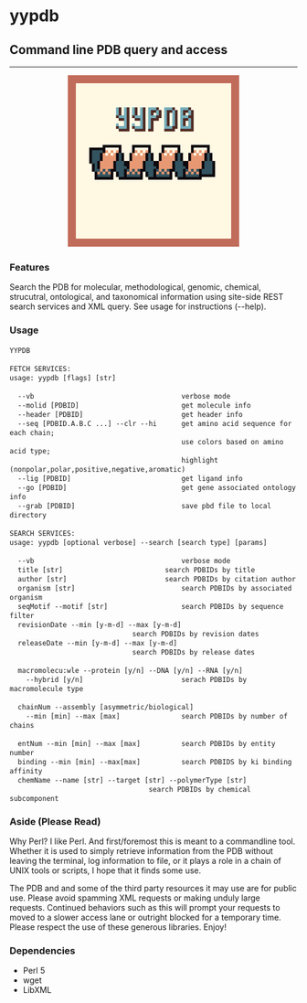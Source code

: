# yypdb
## Command line PDB query and access

---

<p align="center">
<img src='logo.png' width=300px>
</p>

### Features

Search the PDB for molecular, methodological, genomic, chemical,
strucutral, ontological, and taxonomical information using site-side REST search
services and XML query. See usage for instructions (--help).  

### Usage
```
YYPDB

FETCH SERVICES:
usage: yypdb [flags] [str]

  --vb                                    verbose mode
  --molid [PDBID]                         get molecule info
  --header [PDBID]                        get header info
  --seq [PDBID.A.B.C ...] --clr --hi      get amino acid sequence for each chain;
                                          use colors based on amino acid type;
                                          highlight (nonpolar,polar,positive,negative,aromatic)
  --lig [PDBID]                           get ligand info
  --go [PDBID]                            get gene associated ontology info
  --grab [PDBID]                          save pbd file to local directory

SEARCH SERVICES:
usage: yypdb [optional verbose] --search [search type] [params]

  --vb                                    verbose mode
  title [str]		                  search PDBIDs by title
  author [str]		                  search PDBIDs by citation author
  organism [str]                          search PDBIDs by associated organism
  seqMotif --motif [str]                  search PDBIDs by sequence filter
  revisionDate --min [y-m-d] --max [y-m-d]
			                  search PDBIDs by revision dates
  releaseDate --min [y-m-d] --max [y-m-d]
			                  search PDBIDs by release dates

  macromolecu:wle --protein [y/n] --DNA [y/n] --RNA [y/n]
    --hybrid [y/n]                        serach PDBIDs by macromolecule type

  chainNum --assembly [asymmetric/biological]
    --min [min] --max [max]               search PDBIDs by number of chains

  entNum --min [min] --max [max]          search PDBIDs by entity number
  binding --min [min] --max[max]          search PDBIDS by ki binding affinity
  chemName --name [str] --target [str] --polymerType [str]
		                          search PDBIDs by chemical subcomponent
```
### Aside (Please Read)

Why Perl? I like Perl. And first/foremost this is meant to a commandline tool. Whether it is used
to simply retrieve information from the PDB without leaving the terminal,
log information to file, or it plays a role in a chain of UNIX tools or
scripts, I hope that it finds some use.

The PDB and and some of the third party resources it may use are for public
use. Please avoid spamming XML requests or making unduly large requests.
Continued behaviors such as this will prompt your requests to moved to a
slower access lane or outright blocked for a temporary time. Please respect the
use of these generous libraries. Enjoy! 

### Dependencies

* Perl 5
* wget
* LibXML


